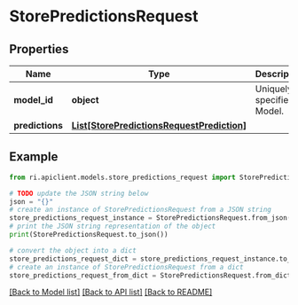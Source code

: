 # StorePredictionsRequest


## Properties

Name | Type | Description | Notes
------------ | ------------- | ------------- | -------------
**model_id** | **object** | Uniquely specifies a Model. | [optional] 
**predictions** | [**List[StorePredictionsRequestPrediction]**](StorePredictionsRequestPrediction.md) |  | 

## Example

```python
from ri.apiclient.models.store_predictions_request import StorePredictionsRequest

# TODO update the JSON string below
json = "{}"
# create an instance of StorePredictionsRequest from a JSON string
store_predictions_request_instance = StorePredictionsRequest.from_json(json)
# print the JSON string representation of the object
print(StorePredictionsRequest.to_json())

# convert the object into a dict
store_predictions_request_dict = store_predictions_request_instance.to_dict()
# create an instance of StorePredictionsRequest from a dict
store_predictions_request_from_dict = StorePredictionsRequest.from_dict(store_predictions_request_dict)
```
[[Back to Model list]](../README.md#documentation-for-models) [[Back to API list]](../README.md#documentation-for-api-endpoints) [[Back to README]](../README.md)

